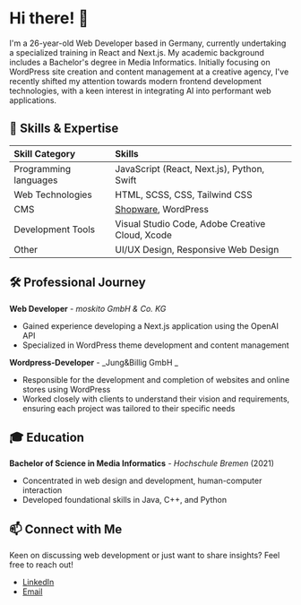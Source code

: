 # Hi there! 👋

I'm a 26-year-old Web Developer based in Germany, currently undertaking a specialized training in React and Next.js. My academic background includes a Bachelor's degree in Media Informatics. Initially focusing on WordPress site creation and content management at a creative agency, I've recently shifted my attention towards modern frontend development technologies, with a keen interest in integrating AI into performant web applications.

## 🚀 Skills & Expertise

| Skill Category        | Skills                                                                    |
|:----------------------|:--------------------------------------------------------------------------|
| Programming languages | JavaScript (React, Next.js), Python, Swift                                |
| Web Technologies      | HTML, SCSS, CSS, Tailwind CSS                                             |
| CMS                   | [Shopware](https://www.shopware.com/), WordPress                         |
| Development Tools     | Visual Studio Code, Adobe Creative Cloud, Xcode                           |
| Other                 | UI/UX Design, Responsive Web Design                                       |

## 🛠️ Professional Journey

**Web Developer** - _moskito GmbH & Co. KG_
- Gained experience developing a Next.js application using the OpenAI API
- Specialized in WordPress theme development and content management

**Wordpress-Developer** - _Jung&Billig GmbH _
- Responsible for the development and completion of websites and online stores using WordPress
- Worked closely with clients to understand their vision and requirements, ensuring each project was tailored to their specific needs

## 🎓 Education

**Bachelor of Science in Media Informatics** - _Hochschule Bremen_ (2021)
- Concentrated in web design and development, human-computer interaction
- Developed foundational skills in Java, C++, and Python


## 📫 Connect with Me

Keen on discussing web development or just want to share insights? Feel free to reach out!


- [LinkedIn](https://www.linkedin.com/in/nikolailehbrink/)
- [Email](mailto:mail@nikolailehbr.ink)
